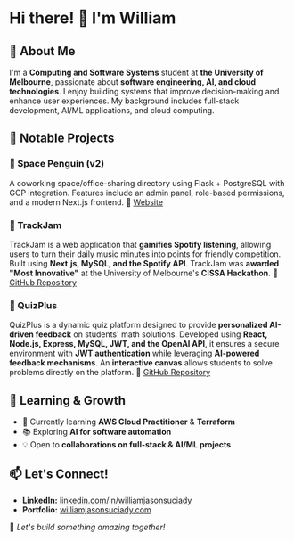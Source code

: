 # Hi there! 👋 I'm William  

## 🚀 About Me
I'm a **Computing and Software Systems** student at **the University of Melbourne**, passionate about **software engineering, AI, and cloud technologies**. I enjoy building systems that improve decision-making and enhance user experiences. My background includes full-stack development, AI/ML applications, and cloud computing.

## 📌 Notable Projects
### 🌟 Space Penguin (v2)
A coworking space/office-sharing directory using Flask + PostgreSQL with GCP integration. Features include an admin panel, role-based permissions, and a modern Next.js frontend.
🔗 [Website](https://spacepenguin.io/) 
### 🎵 TrackJam
TrackJam is a web application that **gamifies Spotify listening**, allowing users to turn their daily music minutes into points for friendly competition. Built using **Next.js, MySQL, and the Spotify API**. TrackJam was **awarded "Most Innovative"** at the University of Melbourne's **CISSA Hackathon**. 🔗 [GitHub Repository](#)
### 📝 QuizPlus
QuizPlus is a dynamic quiz platform designed to provide **personalized AI-driven feedback** on students' math solutions. Developed using **React, Node.js, Express, MySQL, JWT, and the OpenAI API**, it ensures a secure environment with **JWT authentication** while leveraging **AI-powered feedback mechanisms**. An **interactive canvas** allows students to solve problems directly on the platform. 🔗 [GitHub Repository](#)

## 🎯 Learning & Growth
- 🌱 Currently learning **AWS Cloud Practitioner** & **Terraform**
- 📚 Exploring **AI for software automation**
- 💡 Open to **collaborations on full-stack & AI/ML projects**

## 📫 Let's Connect!
- **LinkedIn:** [linkedin.com/in/williamjasonsuciady](https://linkedin.com/in/williamjasonsuciady)
- **Portfolio:** [williamjasonsuciady.com](https://williamjasonsuciady.com)

🚀 *Let's build something amazing together!*
